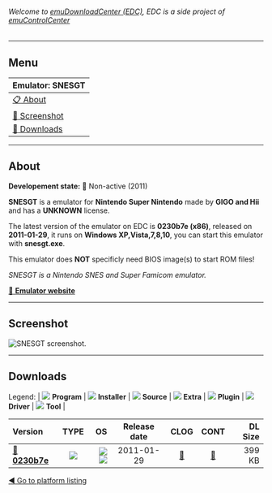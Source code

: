 ###### Welcome to [emuDownloadCenter (EDC)](https://github.com/PhoenixInteractiveNL/emuDownloadCenter/wiki/), EDC is a side project of [emuControlCenter](https://github.com/PhoenixInteractiveNL/emuControlCenter/wiki/)
***
## Menu
| **Emulator: SNESGT** |
|:---------|
| [:clipboard: About](#about) |
| [:sunrise: Screenshot](#screenshot) |
| [:floppy_disk: Downloads](#downloads) |
***
## About
**Developement state:** :red_circle: Non-active (2011)

**SNESGT** is a emulator for **Nintendo Super Nintendo** made by **GIGO and Hii** and has a **UNKNOWN** license.

The latest version of the emulator on EDC is **0230b7e (x86)**, released on **2011-01-29**, it runs on **Windows XP,Vista,7,8,10**, you can start this emulator with **snesgt.exe**.

This emulator does **NOT** specificly need BIOS image(s) to start ROM files!

_SNESGT is a Nintendo SNES and Super Famicom emulator._

[:link: **Emulator website**](http://gigo.retrogames.com/)
***
## Screenshot
![](https://raw.githubusercontent.com/PhoenixInteractiveNL/emuDownloadCenter/master/hooks/snesgt/emulator_screen_01.jpg "SNESGT screenshot.")
***
## Downloads
Legend: | 
![](https://raw.githubusercontent.com/wiki/PhoenixInteractiveNL/emuDownloadCenter/images_misc/icon_program_24.png) **Program** | 
![](https://raw.githubusercontent.com/wiki/PhoenixInteractiveNL/emuDownloadCenter/images_misc/icon_installer_24.png) **Installer** | 
![](https://raw.githubusercontent.com/wiki/PhoenixInteractiveNL/emuDownloadCenter/images_misc/icon_source_code_24.png) **Source** | 
![](https://raw.githubusercontent.com/wiki/PhoenixInteractiveNL/emuDownloadCenter/images_misc/icon_extra_24.png) **Extra** | 
![](https://raw.githubusercontent.com/wiki/PhoenixInteractiveNL/emuDownloadCenter/images_misc/icon_plugin_24.png) **Plugin** | 
![](https://raw.githubusercontent.com/wiki/PhoenixInteractiveNL/emuDownloadCenter/images_misc/icon_driver_24.png) **Driver** | 
![](https://raw.githubusercontent.com/wiki/PhoenixInteractiveNL/emuDownloadCenter/images_misc/icon_tool_24.png) **Tool** | 
 
| Version | TYPE | OS | Release date | CLOG | CONT | DL Size |
|:--------|:----:|---:|:------------:|:----:|:----:|--------:|
| [:floppy_disk: **0230b7e**](https://github.com/PhoenixInteractiveNL/edc-repo0005/raw/master/snesgt/0230b7e.7z) | ![](https://raw.githubusercontent.com/wiki/PhoenixInteractiveNL/emuDownloadCenter/images_misc/icon_program_24.png) | ![](https://raw.githubusercontent.com/wiki/PhoenixInteractiveNL/emuDownloadCenter/images_misc/logo_windows_24.png)![](https://raw.githubusercontent.com/wiki/PhoenixInteractiveNL/emuDownloadCenter/images_misc/icon_32-bit_24.png) | 2011-01-29 | [:page_facing_up:](https://github.com/PhoenixInteractiveNL/edc-repo0005/blob/master/snesgt/0230b7e_changelog.txt) | [:mag_right:](https://github.com/PhoenixInteractiveNL/edc-repo0005/blob/master/snesgt/0230b7e_contents.txt) | 399 KB |

[:arrow_backward: Go to platform listing](https://github.com/PhoenixInteractiveNL/emuDownloadCenter/wiki/EDC-Platform-List)
